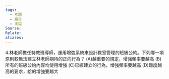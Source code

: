 ```yaml
---
tags:
  - 考題
  - 題目
  - 未完
Sourse:
Relate: 
aliases:
---
```

4.林老師擔任特教班導師，運用增強系統來設計教室管理的班級公約。下列哪一項原則較無法建立林老師期待的正向行為？
(A)越重要的規定，增強頻率要越高 (B)所有的班級公約內容均使用增強
(C)已經建立的行為，增強頻率要越高 (D)難度越高的要求，給的增強要越大
